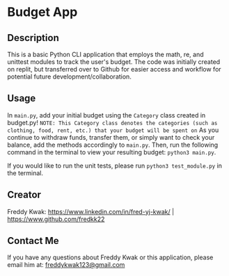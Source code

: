 # Budget App

## Description
This is a basic Python CLI application that employs the math, re, and unittest modules to track the user's budget. The code was initially created on replit, but transferred over to Github for easier access and workflow for potential future development/collaboration.

## Usage
In `main.py`, add your initial budget using the `Category` class created in budget.py!
`NOTE: This Category class denotes the categories (such as clothing, food, rent, etc.) that your budget will be spent on`
As you continue to withdraw funds, transfer them, or simply want to check your balance, add the methods accordingly to `main.py`. Then, run the following command in the terminal to view your resulting budget: `python3 main.py`.

If you would like to run the unit tests, please run `python3 test_module.py` in the terminal.

## Creator
Freddy Kwak: https://www.linkedin.com/in/fred-yj-kwak/ | https://www.github.com/fredkk22

## Contact Me
If you have any questions about Freddy Kwak or this application, please email him at: freddykwak123@gmail.com
